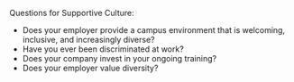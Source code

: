 Questions for Supportive Culture:

- Does your employer provide a campus environment that is welcoming, inclusive, and increasingly diverse?
- Have you ever been discriminated at work?
- Does your company invest in your ongoing training?
- Does your employer value diversity?